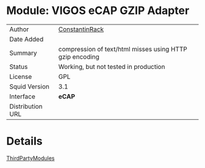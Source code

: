 # Module: VIGOS eCAP GZIP Adapter

|                  |                                                                                                       |
| ---------------- | ----------------------------------------------------------------------------------------------------- |
| Author           | [ConstantinRack](/ConstantinRack) |
| Date Added       |                                                                                                       |
| Summary          | compression of text/html misses using HTTP gzip encoding                                              |
| Status           | Working, but not tested in production                                                                 |
| License          | GPL                                                                                                   |
| Squid Version    | 3.1                                                                                                   |
| Interface        | **eCAP**                                                                                              |
| Distribution URL | [](http://code.google.com/p/squid-ecap-gzip/)                                                         |

# Details

[ThirdPartyModules](/ThirdPartyModules)
